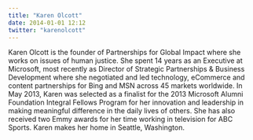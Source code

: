 ```yaml
---
title: "Karen Olcott"
date: 2014-01-01 12:12
twitter: "karenolcott"
---
```


Karen Olcott is the founder of Partnerships for Global Impact where she works on issues of human justice. She spent 14 years as an Executive at Microsoft, most recently as Director of Strategic Partnerships & Business Development where she negotiated and led technology, eCommerce and content partnerships for Bing and MSN across 45 markets worldwide. In May 2013, Karen was selected as a finalist for the 2013 Microsoft Alumni Foundation Integral Fellows Program for her innovation and leadership in making meaningful difference in the daily lives of others. She has also received two Emmy awards for her time working in television for ABC Sports. Karen makes her home in Seattle, Washington.
